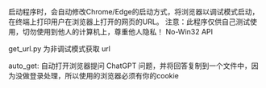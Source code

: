 启动程序时，会自动修改Chrome/Edge的启动方式，将浏览器以调试模式启动，在终端上打印用户在浏览器上打开的网页的URL。
注意：此程序仅供自己测试使用，切勿使用到他人的计算机上，尊重他人隐私！
No-Win32 API

get_url.py 为非调试模式获取 url

auto_get: 自动打开浏览器提问 ChatGPT 问题，并将回答复制到一个文件中，因为没做登录处理，所以使用的浏览器必须有你的cookie
